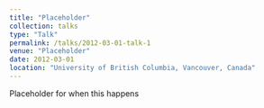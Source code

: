 ```yaml
---
title: "Placeholder"
collection: talks
type: "Talk"
permalink: /talks/2012-03-01-talk-1
venue: "Placeholder"
date: 2012-03-01
location: "University of British Columbia, Vancouver, Canada"
---
```


Placeholder for when this happens
